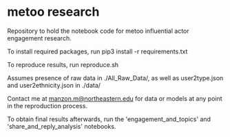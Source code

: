# metoo research
Repository to hold the notebook code for metoo influential actor engagement research.

To install required packages, run pip3 install -r requirements.txt

To reproduce results, run reproduce.sh

Assumes presence of raw data in ./All_Raw_Data/, as well as user2type.json and user2ethnicity.json in ./data/

Contact me at manzon.m@northeastern.edu for data or models at any point in the reproduction process.

To obtain final results afterwards, run the 'engagement_and_topics' and 'share_and_reply_analysis' notebooks.
